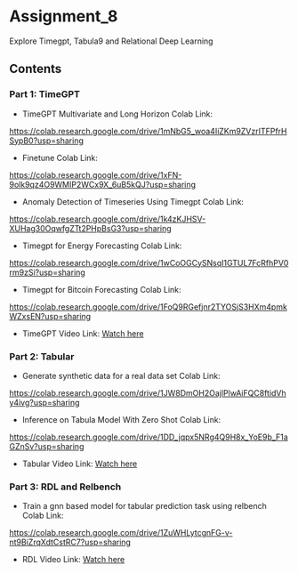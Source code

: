 # Assignment_8

Explore Timegpt, Tabula9 and Relational Deep Learning 

## Contents

### Part 1: TimeGPT

- TimeGPT Multivariate and Long Horizon Colab Link: 

https://colab.research.google.com/drive/1mNbG5_woa4IiZKm9ZVzrITFPfrHSypB0?usp=sharing

- Finetune Colab Link: 

https://colab.research.google.com/drive/1xFN-9olk9qz4O9WMIP2WCx9X_6uB5kQJ?usp=sharing

- Anomaly Detection of Timeseries Using Timegpt Colab Link:

 https://colab.research.google.com/drive/1k4zKJHSV-XUHag30OqwfgZTt2PHpBsG3?usp=sharing

- Timegpt for Energy Forecasting Colab Link:

https://colab.research.google.com/drive/1wCoOGCySNsqI1GTUL7FcRfhPV0rm9zSi?usp=sharing

- Timegpt for Bitcoin Forecasting Colab Link:

https://colab.research.google.com/drive/1FoQ9RGefjnr2TYOSjS3HXm4pmkWZxsEN?usp=sharing

- TimeGPT Video Link:  [Watch here](https://youtu.be/XvtW7Znyjbk)

### Part 2: Tabular

- Generate synthetic data for a real data set Colab Link: 

https://colab.research.google.com/drive/1JW8DmOH2OajlPlwAiFQC8ftidVhy4ivg?usp=sharing

- Inference on Tabula Model With Zero Shot Colab Link: 

https://colab.research.google.com/drive/1DD_jqpx5NRg4Q9H8x_YoE9b_F1aGZnSv?usp=sharing

- Tabular Video Link:  [Watch here](https://youtu.be/XvtW7Znyjbk)

### Part 3: RDL and Relbench

- Train a gnn based model for tabular prediction task using relbench Colab Link: 

https://colab.research.google.com/drive/1ZuWHLytcgnFG-v-nt9BiZrqXdtCstRC7?usp=sharing


- RDL Video Link:  [Watch here](https://youtu.be/XvtW7Znyjbk)



